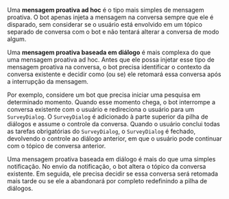 Uma **mensagem proativa ad hoc** é o tipo mais simples de mensagem proativa. O bot apenas injeta a mensagem na conversa sempre que ele é disparado, sem considerar se o usuário está envolvido em um tópico separado de conversa com o bot e não tentará alterar a conversa de modo algum. 

Uma **mensagem proativa baseada em diálogo** é mais complexa do que uma mensagem proativa ad hoc. Antes que ele possa injetar esse tipo de mensagem proativa na conversa, o bot precisa identificar o contexto da conversa existente e decidir como (ou se) ele retomará essa conversa após a interrupção da mensagem. 

Por exemplo, considere um bot que precisa iniciar uma pesquisa em determinado momento. Quando esse momento chega, o bot interrompe a conversa existente com o usuário e redireciona o usuário para um `SurveyDialog`. O `SurveyDialog` é adicionado à parte superior da pilha de diálogos e assume o controle da conversa. Quando o usuário conclui todas as tarefas obrigatórias do `SurveyDialog`, o `SurveyDialog` é fechado, devolvendo o controle ao diálogo anterior, em que o usuário pode continuar com o tópico de conversa anterior.

Uma mensagem proativa baseada em diálogo é mais do que uma simples notificação. No envio da notificação, o bot altera o tópico da conversa existente. Em seguida, ele precisa decidir se essa conversa será retomada mais tarde ou se ele a abandonará por completo redefinindo a pilha de diálogos. 